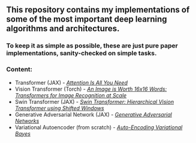 ## This repository contains my implementations of some of the most important deep learning algorithms and architectures.

### To keep it as simple as possible, these are just pure paper implementations, sanity-checked on simple tasks.

### Content:
- Transformer (JAX) - [*Attention Is All You Need*](https://arxiv.org/abs/1706.03762)
- Vision Transformer (Torch) - [*An Image is Worth 16x16 Words: Transformers for Image Recognition at Scale*](https://arxiv.org/abs/2010.11929)
- Swin Transformer (JAX) - [*Swin Transformer: Hierarchical Vision Transformer using Shifted Windows*](https://arxiv.org/abs/2103.14030)
- Generative Adversarial Network (JAX) - [*Generative Adversarial Networks*](https://arxiv.org/abs/1406.2661)
- Variational Autoencoder (from scratch) - [*Auto-Encoding Variational Bayes*](https://arxiv.org/abs/1312.6114)